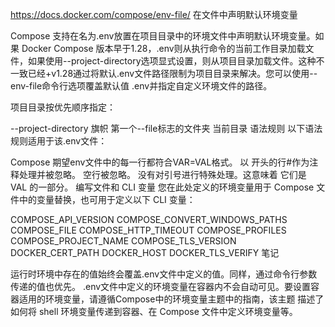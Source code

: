https://docs.docker.com/compose/env-file/
在文件中声明默认环境变量

Compose 支持在名为.env放置在项目目录中的环境文件中声明默认环境变量。如果 Docker Compose 版本早于1.28，.env则从执行命令的当前工作目录加载文件，如果使用--project-directory选项显式设置，则从项目目录加载文件。这种不一致已经+v1.28通过将默认.env文件路径限制为项目目录来解决。您可以使用--env-file命令行选项覆盖默认值 .env并指定自定义环境文件的路径。

项目目录按优先顺序指定：

--project-directory 旗帜
第一个--file标志的文件夹
当前目录
语法规则
以下语法规则适用于该.env文件：

Compose 期望env文件中的每一行都符合VAR=VAL格式。
以 开头的行#作为注释处理并被忽略。
空行被忽略。
没有对引号进行特殊处理。这意味着 它们是 VAL 的一部分。
编写文件和 CLI 变量
您在此处定义的环境变量用于 Compose 文件中的变量替换，也可用于定义以下 CLI 变量：

COMPOSE_API_VERSION
COMPOSE_CONVERT_WINDOWS_PATHS
COMPOSE_FILE
COMPOSE_HTTP_TIMEOUT
COMPOSE_PROFILES
COMPOSE_PROJECT_NAME
COMPOSE_TLS_VERSION
DOCKER_CERT_PATH
DOCKER_HOST
DOCKER_TLS_VERIFY
笔记

运行时环境中存在的值始终会覆盖.env文件中定义的值。同样，通过命令行参数传递的值也优先。
.env文件中定义的环境变量在容器内不会自动可见。要设置容器适用的环境变量，请遵循Compose中的环境变量主题中的指南，该主题 描述了如何将 shell 环境变量传递到容器、在 Compose 文件中定义环境变量等。